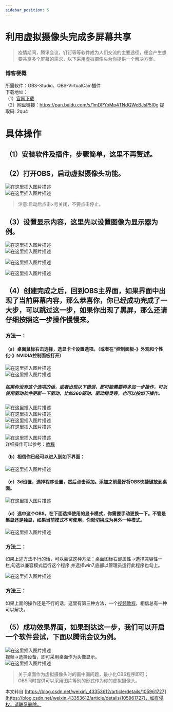 ```yaml
---
sidebar_position: 5
---
```


# 利用虚拟摄像头完成多屏幕共享

 

> 疫情期间，腾讯会议，钉钉等等软件成为人们交流的主要途径，便会产生想要共享多个屏幕的需求，以下采用虚拟摄像头为你提供一个解决方案。

### 博客梗概
所需软件：OBS-Studio、OBS-VirtualCam插件  
下载地址：  
（1）[官网下载](https://obsproject.com/)  
（2）网盘链接：https://pan.baidu.com/s/1mDPYoMp4TNdQWeBJsP5I0g 提取码: 2qu4

[](https://blog.csdn.net/weixin_43353612/article/details/105961727)具体操作
=======================================================================

[](https://blog.csdn.net/weixin_43353612/article/details/105961727)（1）安装软件及插件，步骤简单，这里不再赘述。
------------------------------------------------------------------------------------------

[](https://blog.csdn.net/weixin_43353612/article/details/105961727)（2）打开OBS，启动虚拟摄像头功能。
--------------------------------------------------------------------------------------

![在这里插入图片描述](https://img-blog.csdnimg.cn/20200506225253873.png?x-oss-process=image/watermark,type_ZmFuZ3poZW5naGVpdGk,shadow_10,text_aHR0cHM6Ly9ibG9nLmNzZG4ubmV0L3dlaXhpbl80MzM1MzYxMg==,size_16,color_FFFFFF,t_70)  
![在这里插入图片描述](https://img-blog.csdnimg.cn/2020050622532159.png?x-oss-process=image/watermark,type_ZmFuZ3poZW5naGVpdGk,shadow_10,text_aHR0cHM6Ly9ibG9nLmNzZG4ubmV0L3dlaXhpbl80MzM1MzYxMg==,size_16,color_FFFFFF,t_70)

> 注意:启动后点击×号关闭，不要点击停止。

[](https://blog.csdn.net/weixin_43353612/article/details/105961727)（3）设置显示内容，这里先以设置图像为显示器为例。
--------------------------------------------------------------------------------------------

![在这里插入图片描述](https://img-blog.csdnimg.cn/20200506225512289.jpg?x-oss-process=image/watermark,type_ZmFuZ3poZW5naGVpdGk,shadow_10,text_aHR0cHM6Ly9ibG9nLmNzZG4ubmV0L3dlaXhpbl80MzM1MzYxMg==,size_16,color_FFFFFF,t_70#pic_center)  
![在这里插入图片描述](https://img-blog.csdnimg.cn/20200506230111370.jpg?x-oss-process=image/watermark,type_ZmFuZ3poZW5naGVpdGk,shadow_10,text_aHR0cHM6Ly9ibG9nLmNzZG4ubmV0L3dlaXhpbl80MzM1MzYxMg==,size_16,color_FFFFFF,t_70#pic_center)

![在这里插入图片描述](https://img-blog.csdnimg.cn/20200506230035871.jpg?x-oss-process=image/watermark,type_ZmFuZ3poZW5naGVpdGk,shadow_10,text_aHR0cHM6Ly9ibG9nLmNzZG4ubmV0L3dlaXhpbl80MzM1MzYxMg==,size_16,color_FFFFFF,t_70#pic_center)

![在这里插入图片描述](https://img-blog.csdnimg.cn/20200506230123500.jpg?x-oss-process=image/watermark,type_ZmFuZ3poZW5naGVpdGk,shadow_10,text_aHR0cHM6Ly9ibG9nLmNzZG4ubmV0L3dlaXhpbl80MzM1MzYxMg==,size_16,color_FFFFFF,t_70#pic_center)

[](https://blog.csdn.net/weixin_43353612/article/details/105961727)（4）创建完成之后，回到OBS主界面，如果界面中出现了当前屏幕内容，那么恭喜你，你已经成功完成了一大步，可以跳过这一步，如果你出现了黑屏，那么还请仔细按照这一步操作慢慢来。
---------------------------------------------------------------------------------------------------------------------------------------------------------

### [](https://blog.csdn.net/weixin_43353612/article/details/105961727)方法一：

#### [](https://blog.csdn.net/weixin_43353612/article/details/105961727)（a）桌面鼠标右击选择，选显卡卡设置选项。（或者在“控制面板-》外观和个性化-》NVIDIA控制面板打开）

![在这里插入图片描述](https://img-blog.csdnimg.cn/20200506230405490.png?x-oss-process=image/watermark,type_ZmFuZ3poZW5naGVpdGk,shadow_10,text_aHR0cHM6Ly9ibG9nLmNzZG4ubmV0L3dlaXhpbl80MzM1MzYxMg==,size_16,color_FFFFFF,t_70)  
![在这里插入图片描述](https://img-blog.csdnimg.cn/20200506230555872.png?x-oss-process=image/watermark,type_ZmFuZ3poZW5naGVpdGk,shadow_10,text_aHR0cHM6Ly9ibG9nLmNzZG4ubmV0L3dlaXhpbl80MzM1MzYxMg==,size_16,color_FFFFFF,t_70)

##### [](https://blog.csdn.net/weixin_43353612/article/details/105961727)如果你没有这个选项的话，或者出现以下错误，那可能需要再多加一步操作，可以使用驱动软件更新一下驱动，比如360驱动、驱动精灵等，也可以按如下操作。

![在这里插入图片描述](https://img-blog.csdnimg.cn/20200506230641551.jpg?x-oss-process=image/watermark,type_ZmFuZ3poZW5naGVpdGk,shadow_10,text_aHR0cHM6Ly9ibG9nLmNzZG4ubmV0L3dlaXhpbl80MzM1MzYxMg==,size_16,color_FFFFFF,t_70#pic_center)  
![在这里插入图片描述](https://img-blog.csdnimg.cn/20200506230838600.jpg?x-oss-process=image/watermark,type_ZmFuZ3poZW5naGVpdGk,shadow_10,text_aHR0cHM6Ly9ibG9nLmNzZG4ubmV0L3dlaXhpbl80MzM1MzYxMg==,size_16,color_FFFFFF,t_70#pic_center)  
![在这里插入图片描述](https://img-blog.csdnimg.cn/20200506230938773.png)  
![在这里插入图片描述](https://img-blog.csdnimg.cn/20200506231005535.png?x-oss-process=image/watermark,type_ZmFuZ3poZW5naGVpdGk,shadow_10,text_aHR0cHM6Ly9ibG9nLmNzZG4ubmV0L3dlaXhpbl80MzM1MzYxMg==,size_16,color_FFFFFF,t_70)

![在这里插入图片描述](https://img-blog.csdnimg.cn/20200506230857520.jpg?x-oss-process=image/watermark,type_ZmFuZ3poZW5naGVpdGk,shadow_10,text_aHR0cHM6Ly9ibG9nLmNzZG4ubmV0L3dlaXhpbl80MzM1MzYxMg==,size_16,color_FFFFFF,t_70#pic_center)  
详细操作可以参考：[教程](https://jingyan.baidu.com/article/ac6a9a5e2819872b653eac20.html)

#### [](https://blog.csdn.net/weixin_43353612/article/details/105961727)（b）相信你已经可以进入到如下界面：

![在这里插入图片描述](https://img-blog.csdnimg.cn/20200506231244586.png?x-oss-process=image/watermark,type_ZmFuZ3poZW5naGVpdGk,shadow_10,text_aHR0cHM6Ly9ibG9nLmNzZG4ubmV0L3dlaXhpbl80MzM1MzYxMg==,size_16,color_FFFFFF,t_70)

#### [](https://blog.csdn.net/weixin_43353612/article/details/105961727)（c）3d设置，选择程序设置，然后点击添加。添加之前最好将OBS快捷键放到桌面。

![在这里插入图片描述](https://img-blog.csdnimg.cn/20200506231352697.png?x-oss-process=image/watermark,type_ZmFuZ3poZW5naGVpdGk,shadow_10,text_aHR0cHM6Ly9ibG9nLmNzZG4ubmV0L3dlaXhpbl80MzM1MzYxMg==,size_16,color_FFFFFF,t_70)

#### [](https://blog.csdn.net/weixin_43353612/article/details/105961727)（d）选中这个OBS。在下面选择使用的显卡模式，你需要手动更换一下。不管是集显还是独显，如果当前模式不可使用，你就切换成为另外一种模式。

![在这里插入图片描述](https://img-blog.csdnimg.cn/20200506231445864.png?x-oss-process=image/watermark,type_ZmFuZ3poZW5naGVpdGk,shadow_10,text_aHR0cHM6Ly9ibG9nLmNzZG4ubmV0L3dlaXhpbl80MzM1MzYxMg==,size_16,color_FFFFFF,t_70)

### [](https://blog.csdn.net/weixin_43353612/article/details/105961727)方法二：

如果上述方法不行的话，可以尝试这种方法：桌面图标右键属性->选择兼容性一栏,勾选以兼容模式运行这个程序,并选择win7,底部以管理员运行此程序也勾上。

![在这里插入图片描述](https://img-blog.csdnimg.cn/20200506232435123.png?x-oss-process=image/watermark,type_ZmFuZ3poZW5naGVpdGk,shadow_10,text_aHR0cHM6Ly9ibG9nLmNzZG4ubmV0L3dlaXhpbl80MzM1MzYxMg==,size_16,color_FFFFFF,t_70)

### [](https://blog.csdn.net/weixin_43353612/article/details/105961727)方法三：

如果上面的操作还是不行的话，这里有第三种方法，一个[视频教程](https://www.bilibili.com/video/av90217954)，相信总有一种可以解决。

[](https://blog.csdn.net/weixin_43353612/article/details/105961727)（5）成功效果界面，如果到达这一步，我们可以开启一个软件尝试，下面以腾讯会议为例。
------------------------------------------------------------------------------------------------------------

![在这里插入图片描述](https://img-blog.csdnimg.cn/20200506233600785.png?x-oss-process=image/watermark,type_ZmFuZ3poZW5naGVpdGk,shadow_10,text_aHR0cHM6Ly9ibG9nLmNzZG4ubmV0L3dlaXhpbl80MzM1MzYxMg==,size_16,color_FFFFFF,t_70)  
视频->选择设备，即可采用桌面作为头像显示。  
![在这里插入图片描述](https://img-blog.csdnimg.cn/20200506233814475.png?x-oss-process=image/watermark,type_ZmFuZ3poZW5naGVpdGk,shadow_10,text_aHR0cHM6Ly9ibG9nLmNzZG4ubmV0L3dlaXhpbl80MzM1MzYxMg==,size_16,color_FFFFFF,t_70)

> 关于桌面作为虚拟摄像头时的画中画问题，最小化OBS程序即可；  
> OBS同时提供可以采用图片等别的形式作为你的虚拟摄像头。

 

  

本文转自 [https://blog.csdn.net/weixin\_43353612/article/details/105961727](https://blog.csdn.net/weixin_43353612/article/details/105961727)，如有侵权，请联系删除。